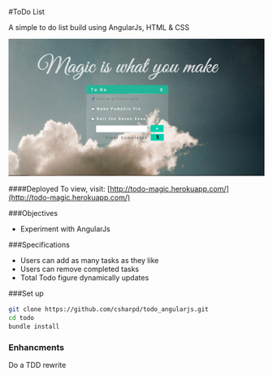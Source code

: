 #ToDo List

A simple to do list build using AngularJs, HTML & CSS

![](public/images/todo_screenshot.png)

####Deployed
To view, visit: [http://todo-magic.herokuapp.com/](http://todo-magic.herokuapp.com/)

###Objectives

- Experiment with AngularJs

###Specifications

+ Users can add as many tasks as they like
+ Users can remove completed tasks
+ Total Todo figure dynamically updates

###Set up

```sh
git clone https://github.com/csharpd/todo_angularjs.git
cd todo
bundle install
```

### Enhancments
Do a TDD rewrite

